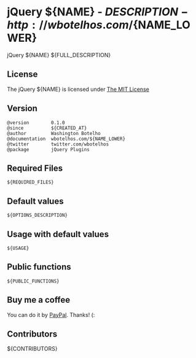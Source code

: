 # jQuery ${NAME} - ${DESCRIPTION} - http://wbotelhos.com/${NAME_LOWER}

jQuery ${NAME} ${FULL_DESCRIPTION}

## License

The jQuery ${NAME} is licensed under [The MIT License](http://www.opensource.org/licenses/mit-license.php)

## Version

	@version        0.1.0
	@since          ${CREATED_AT}
	@author         Washington Botelho
	@documentation  wbotelhos.com/${NAME_LOWER}
	@twitter        twitter.com/wbotelhos
	@package        jQuery Plugins

## Required Files

	${REQUIRED_FILES}

## Default values

	${OPTIONS_DESCRIPTION}

## Usage with default values

	${USAGE}

## Public functions

	${PUBLIC_FUNCTIONS}

## Buy me a coffee

You can do it by [PayPal](https://www.paypal.com/cgi-bin/webscr?cmd=_donations&business=X8HEP2878NDEG&item_name=jQuery%20${NAME}). Thanks! (:

## Contributors

${CONTRIBUTORS}